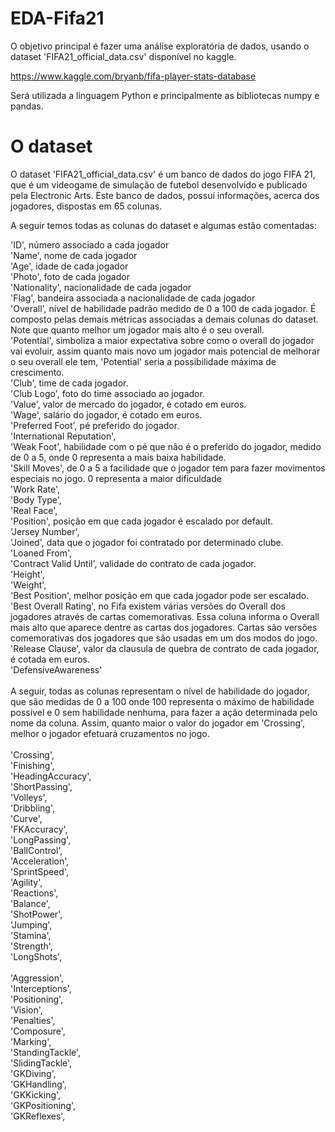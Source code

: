 # EDA-Fifa21

O objetivo principal é fazer uma análise exploratória de dados, usando o dataset 'FIFA21_official_data.csv' disponível no kaggle. 

https://www.kaggle.com/bryanb/fifa-player-stats-database

Será utilizada a linguagem Python e principalmente as bibliotecas numpy e pandas.

# O dataset

O dataset 'FIFA21_official_data.csv' é um banco de dados do jogo FIFA 21, que é um videogame de simulação de futebol desenvolvido e publicado pela Electronic Arts. Este banco de dados, possuí informações, acerca dos jogadores, dispostas em 65 colunas. 

A seguir temos todas as colunas do dataset e algumas estão comentadas:

 'ID', número associado a cada jogador <br>
 'Name', nome de cada jogador<br>
 'Age', idade de cada jogador<br>
 'Photo', foto de cada jogador<br>
 'Nationality', nacionalidade de cada jogador<br>
 'Flag', bandeira associada a nacionalidade de cada jogador<br>
 'Overall', nível de habilidade padrão medido de 0 a 100 de cada jogador. É composto pelas demais métricas associadas a demais colunas do dataset. Note que quanto melhor um jogador mais alto é o seu overall.  <br>
 'Potential', simboliza a maior expectativa sobre como o overall do jogador vai evoluir, assim quanto mais novo um jogador mais potencial de melhorar o seu overall ele tem, 'Potential' seria a possibilidade máxima de crescimento.<br>
 'Club', time de cada jogador.<br>
 'Club Logo', foto do time associado ao jogador.<br>
 'Value', valor de mercado do jogador, é cotado em euros.<br>
 'Wage', salário do jogador, é cotado em euros.<br>
 'Preferred Foot', pé preferido do jogador.<br>
 'International Reputation',<br>
 'Weak Foot', habilidade com o pé que não é o preferido do jogador, medido de 0 a 5, onde 0 representa a mais baixa habilidade.<br>
 'Skill Moves', de 0 a 5 a facilidade que o jogador tem para fazer movimentos especiais no jogo. 0 representa a maior dificuldade<br>
 'Work Rate',<br>
 'Body Type',<br>
 'Real Face',<br>
 'Position', posição em que cada jogador é escalado por default.<br>
 'Jersey Number',<br>
 'Joined', data que o jogador foi contratado por determinado clube.<br>
 'Loaned From', <br>
 'Contract Valid Until', validade do contrato de cada jogador.<br>
 'Height',<br>
 'Weight',<br>
 'Best Position', melhor posição em que cada jogador pode ser escalado.<br>
 'Best Overall Rating', no Fifa existem várias versões do Overall dos jogadores através de cartas comemorativas. Essa coluna informa o Overall mais alto que aparece dentre as cartas dos jogadores. Cartas são versões comemorativas dos jogadores que são usadas em um dos modos do jogo.<br>
 'Release Clause', valor da clausula de quebra de contrato de cada jogador, é cotada em euros. <br>
 'DefensiveAwareness'<br>
 <br>
A seguir, todas as colunas representam o nível de habilidade do jogador, que são medidas de 0 a 100 onde 100 representa o máximo de habilidade possível e 0 sem habilidade nenhuma, para fazer a ação determinada pelo nome da coluna. Assim, quanto maior o valor do jogador em 'Crossing', melhor o jogador efetuará cruzamentos no jogo. <br>
<br>
 'Crossing',<br>
 'Finishing',<br>
 'HeadingAccuracy',<br>
 'ShortPassing',<br>
 'Volleys',<br>
 'Dribbling',<br>
 'Curve',<br>
 'FKAccuracy',<br>
 'LongPassing',<br>
 'BallControl',<br>
 'Acceleration',<br>
 'SprintSpeed',<br>
 'Agility',<br>
 'Reactions',<br>
 'Balance',<br>
 'ShotPower',<br>
 'Jumping',<br>
 'Stamina',<br>
 'Strength',<br>
 'LongShots',<br><br>
 'Aggression',<br>
 'Interceptions',<br>
 'Positioning',<br>
 'Vision',<br>
 'Penalties',<br>
 'Composure',<br>
 'Marking',<br>
 'StandingTackle',<br>
 'SlidingTackle',<br>
 'GKDiving',<br>
 'GKHandling',<br>
 'GKKicking',<br>
 'GKPositioning',<br>
 'GKReflexes',<br>
